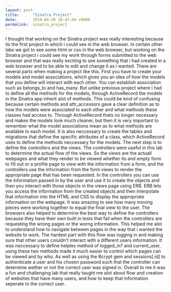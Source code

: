 ```yaml
---
layout: post
title:      "Sinatra Project"
date:       2019-04-28 18:47:44 +0000
permalink:  sinatra_project
---
```


I thought that working on the Sinatra project was really interesting because its the first project in which i could see in the web browser. In certain other labs we got to see some html or css in the web browser, but working on the Sinatra project i could see my work through forms submitted to the web browser and that was really exciting to see something that i had created in a web browser and to be able to edit and change it as i wanted. There are several parts when making a project like this. First you have to create your models and model associations, which gives you an idea of how the models that you define will interact with each other. You can establish association such as belongs_to and has_many. But unlike previous project where i had to define all the methods for the models, through ActiveRecord the models in the Sinatra app inherit alot of methods. This could be kind of confusing because certain methods and attr_accessors gave a clear definition as to how the models were associated to each other and what methods these classes had access to. Through ActiveRecord thats no longer necessary and makes the models look much cleaner, but then it is very important to remember what the model associations mean as to what methods are available to each model. It is also neccessary to create the tables and migrations that define the specific attributes of a class, which ActiveRecord uses to define the methods neccessary for the models. The next step is to define the controllers and the views. The controllers were useful in this lab to determine the actual flow of the views. So the views are the actuall webpages and what they render to be viewed whether its and empty form to fill out or a profile page to view with the information from a form, and the controllers use the information from the form views to render the appropriate page that has been requested. In the controllers you can use the information passed in by the user and use it to create the objects and then you interact with those objects in the views page using ERB. ERB lets you access the information from the created objects and then interpolate that information into the HTML and CSS to display the appropriate information on the webpage. It was amazing to see how many moving pieces were working together to equal the final view to the user. The browsers also helped to determine the best way to define the controllers because they have their own built in tests that fail when the controllers are requesting the wrong pages or the worng information. This helped me alot to understand how to navigate between pages in the way that i wanted the website to work. The hardest part with this flow was logging in and making sure that other users coiuldn't interact with a different users information. It was neccessary to define helples method of logged_in? and current_user, using these two methods made it much easier to control which pages can be viewed and by who. As well as using the Bcrypt gem and sessions[:id] to authenticate a user and his chosen password such that the controller can determine wether or not the correct user was signed in. Overall to me it was a fun and challenging lab that really taught me alot about flow and creation of websites that have many users, and how to keep that information seperate to the correct user. 
